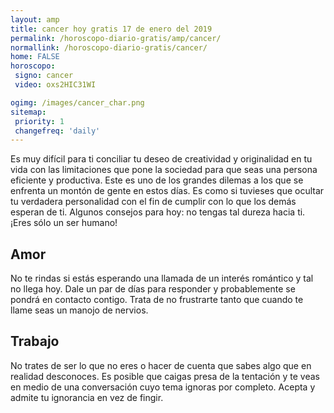```yaml
---
layout: amp
title: cancer hoy gratis 17 de enero del 2019 
permalink: /horoscopo-diario-gratis/amp/cancer/
normallink: /horoscopo-diario-gratis/cancer/
home: FALSE
horoscopo:
 signo: cancer
 video: oxs2HIC31WI

ogimg: /images/cancer_char.png
sitemap:
 priority: 1
 changefreq: 'daily'
---
```



Es muy difícil para ti conciliar tu deseo de creatividad y originalidad en tu vida con las limitaciones que pone la sociedad para que seas una persona eficiente y productiva. Este es uno de los grandes dilemas a los que se enfrenta un montón de gente en estos días. Es como si tuvieses que ocultar tu verdadera personalidad con el fin de cumplir con lo que los demás esperan de ti. Algunos consejos para hoy: no tengas tal dureza hacia ti. ¡Eres sólo un ser humano!

## Amor

No te rindas si estás esperando una llamada de un interés romántico y tal no llega hoy. Dale un par de días para responder y probablemente se pondrá en contacto contigo. Trata de no frustrarte tanto que cuando te llame seas un manojo de nervios.

## Trabajo

No trates de ser lo que no eres o hacer de cuenta que sabes algo que en realidad desconoces. Es posible que caigas presa de la tentación y te veas en medio de una conversación cuyo tema ignoras por completo. Acepta y admite tu ignorancia en vez de fingir.
